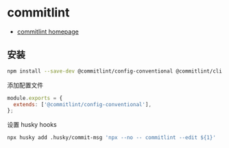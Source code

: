 # commitlint

- [commitlint homepage](https://commitlint.js.org/)

## 安装

```bash npm2yarn
npm install --save-dev @commitlint/config-conventional @commitlint/cli
```

添加配置文件

```js title='.commitlintrc.js'
module.exports = {
  extends: ['@commitlint/config-conventional'],
};
```

设置 husky hooks

```bash
npx husky add .husky/commit-msg 'npx --no -- commitlint --edit ${1}'
```
